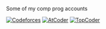 Some of my comp prog accounts

[![Codeforces](https://badges.joonhyung.xyz/codeforces/BucketPotato.svg)](https://codeforces.com/profile/BucketPotato) 
[![AtCoder](https://badges.joonhyung.xyz/atcoder/bucketpotato.svg)](https://atcoder.jp/users/bucketpotato)
[![TopCoder](https://badges.joonhyung.xyz/topcoder/BucketPotato.svg)](https://www.topcoder.com/members/BucketPotato)
